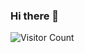 ### Hi there 👋
<img src="https://visitor-badge.laobi.icu/badge?page_id=your_username.your_repo_name" alt="Visitor Count" />

<!--
**SonamKumari1227/SonamKumari1227** is a ✨ _special_ ✨ repository because its `README.md` (this file) appears on your GitHub profile.

Here are some ideas to get you started:

- 🔭 I’m currently working on ...
- 🌱 I’m currently learning ...
- 👯 I’m looking to collaborate on ...
- 🤔 I’m looking for help with ...
- 💬 Ask me about ...
- 📫 How to reach me: ...
- 😄 Pronouns: ...
- ⚡ Fun fact: ...
-->
